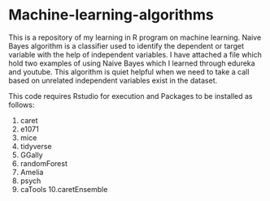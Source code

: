 # Machine-learning-algorithms
This is a repository of my learning in R program on machine learning. 
Naive Bayes algorithm is a classifier used to identify the dependent or target variable 
with the help of independent variables. I have attached a file which hold two examples
of using Naive Bayes which I learned through edureka and youtube. This algorithm is 
quiet helpful when we need to take a call based on unrelated independent variables 
exist in the dataset.

This code requires Rstudio for execution
and Packages to be installed as follows:
1. caret
2. e1071
3. mice
4. tidyverse
5. GGally
6. randomForest
7. Amelia
8. psych
9. caTools
10.caretEnsemble
